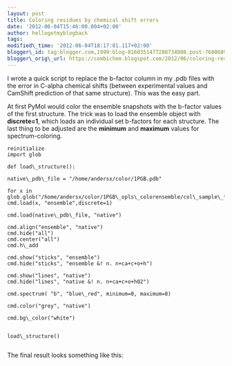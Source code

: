 ```yaml
---
layout: post
title: Coloring residues by chemical shift errors
date: '2012-06-04T15:46:00.004+02:00'
author: hellogetmyblogback
tags:
modified\_time: '2012-06-04T18:17:01.117+02:00'
blogger\_id: tag:blogger.com,1999:blog-8160351477288734008.post-7680689656358074171
blogger\_orig\_url: https://combichem.blogspot.com/2012/06/coloring-residues-by-chemical-shift.html
---
```







I wrote a quick script to replace the b-factor column in my .pdb files with the error in C-alpha chemical shifts (between experimental values and CamShift prediction of that same structure). This was the easy part.

At first PyMol would color the ensemble snapshots with the b-factor values of the first structure. The trick was to load the ensemble object with **discrete=1**, which loads an individual set b-factors for each structure. The last thing to be adjusted are the **minimum** and **maximum** values for spectrum-coloring.



```
reinitialize
import glob

def load\_structure():

native\_pdb\_file = "/home/andersx/color/1PGB.pdb"

for x in glob.glob("/home/andersx/color/1PGB\_opls\_colorensemble/col\_sample\_*.pdb"):
cmd.load(x, "ensemble",discrete=1)

cmd.load(native\_pdb\_file, "native")

cmd.align("ensemble", "native")
cmd.hide("all")
cmd.center("all")
cmd.h\_add

cmd.show("sticks", "ensemble")
cmd.hide("sticks", "ensemble &! n. n+ca+c+o+h")

cmd.show("lines", "native")
cmd.hide("lines", "native &! n. n+ca+c+o+h02")

cmd.spectrum( "b", "blue\_red", minimum=0, maximum=8)

cmd.color("grey", "native")

cmd.bg\_color("white")


load\_structure()


```






The final result looks something like this:








